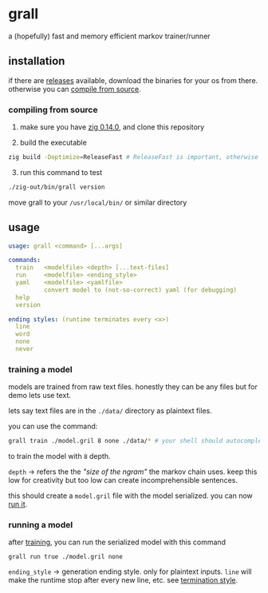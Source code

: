 # grall

a (hopefully) fast and memory efficient markov trainer/runner

## installation

if there are [releases](https://github.com/dragsbruh/grall/releases) available, download
the binaries for your os from there. otherwise you can [compile from source](#compiling-from-source).

### compiling from source

1. make sure you have [zig 0.14.0](), and clone this repository

2. build the executable

  ```bash
  zig build -Doptimize=ReleaseFast # ReleaseFast is important, otherwise its terribly slow
  ```

3. run this command to test

  ```bash
  ./zig-out/bin/grall version
  ```

  move grall to your `/usr/local/bin/` or similar directory

## usage

```yaml
usage: grall <command> [...args]

commands:
  train   <modelfile> <depth> [...text-files]
  run     <modelfile> <ending_style>
  yaml    <modelfile> <yamlfile>
          convert model to (not-so-correct) yaml (for debugging)
  help
  version

ending styles: (runtime terminates every <x>)
  line
  word
  none
  never
```

### training a model

models are trained from raw text files. honestly they can be any files but for demo lets use text.

lets say text files are in the `./data/` directory as plaintext files.

you can use the command:

```bash
grall train ./model.gril 8 none ./data/* # your shell should autocomplete this
```

to train the model with `8` depth.

`depth` -> refers the the _"size of the ngram"_ the markov chain uses. keep this low for creativity but too
low can create incomprehensible sentences.

this should create a `model.gril` file with the model serialized. you can now [run it](#running-a-model).

### running a model

after [training](#training-a-model), you can run the serialized model with this command

```
grall run true ./model.gril none
```

`ending_style` -> generation ending style. only for plaintext inputs. `line` will make the runtime stop after
every new line, etc. see [termination style](./docs/termination.md).
